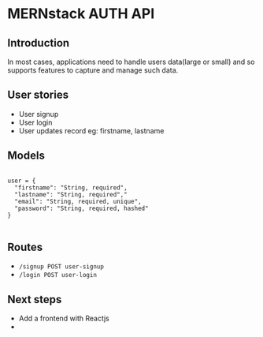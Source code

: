 # MERNstack AUTH API

## Introduction
In most cases, applications need to handle users data(large or small) and so supports features to capture and manage such data.

## User stories
- User signup
- User login
- User updates record eg: firstname, lastname

## Models
<pre><code>
user = {
  "firstname": "String, required",
  "lastname": "String, required","
  "email": "String, required, unique",
  "password": "String, required, hashed"
}
</code>
</pre>

## Routes

- `/signup POST user-signup`
- `/login POST user-login`

## Next steps
- Add a frontend with Reactjs
- 

